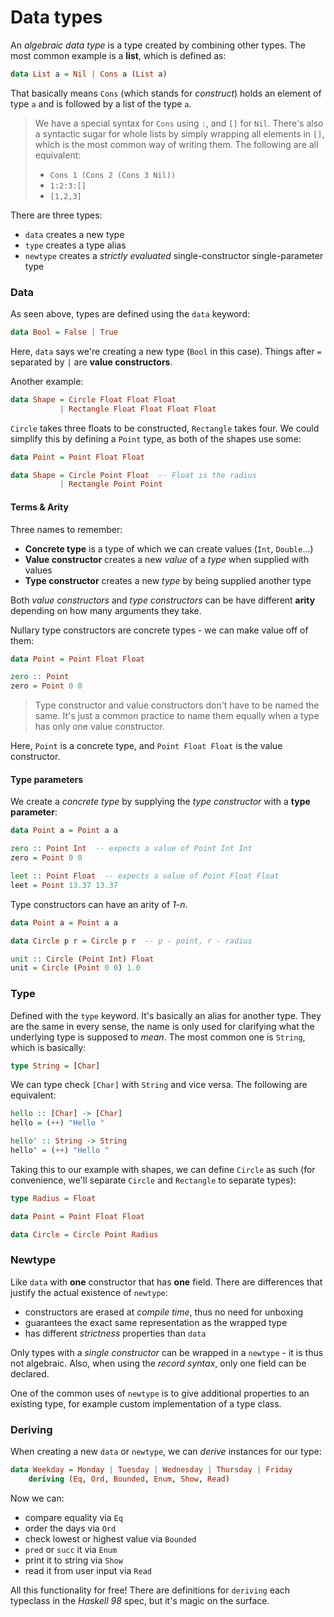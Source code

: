 # Data types

An *algebraic data type* is a type created by combining other types. The most common example is a **list**, which is defined as:

```Haskell
data List a = Nil | Cons a (List a)
```

That basically means `Cons` (which stands for *construct*) holds an element of type `a` and is followed by a list of the type `a`.

> We have a special syntax for `Cons` using `:`, and `[]` for `Nil`. There's also a syntactic sugar for whole lists by simply wrapping all elements in `[]`, which is the most common way of writing them. The following are all equivalent:
>
> * `Cons 1 (Cons 2 (Cons 3 Nil))`
> * `1:2:3:[]`
> * `[1,2,3]`

There are three types:

* `data` creates a new type
* `type` creates a type alias
* `newtype` creates a *strictly evaluated* single-constructor single-parameter type

### Data

As seen above, types are defined using the `data` keyword:

```Haskell
data Bool = False | True
```

Here, `data` says we're creating a new type (`Bool` in this case). Things after `=` separated by `|` are **value constructors**.

Another example:

```Haskell
data Shape = Circle Float Float Float
           | Rectangle Float Float Float Float
```

`Circle` takes three floats to be constructed, `Rectangle` takes four. We could simplify this by defining a `Point` type, as both of the shapes use some:

```Haskell
data Point = Point Float Float

data Shape = Circle Point Float  -- Float is the radius
           | Rectangle Point Point
```

#### Terms & Arity

Three names to remember:

* **Concrete type** is a type of which we can create values (`Int`, `Double`...)
* **Value constructor** creates a new *value* of a *type* when supplied with values
* **Type constructor** creates a new *type* by being supplied another type

Both *value constructors* and *type constructors* can be have different **arity** depending on how many arguments they take.

Nullary type constructors are concrete types - we can make value off of them:

```Haskell
data Point = Point Float Float

zero :: Point
zero = Point 0 0
```

> Type constructor and value constructors don't have to be named the same. It's just a common practice to name them equally when a type has only one value constructor.

Here, `Point` is a concrete type, and `Point Float Float` is the value constructor.

#### Type parameters

We create a *concrete type* by supplying the *type constructor* with a **type parameter**:

```Haskell
data Point a = Point a a

zero :: Point Int  -- expects a value of Point Int Int
zero = Point 0 0

leet :: Point Float  -- expects a value of Point Float Float
leet = Point 13.37 13.37
```

Type constructors can have an arity of *1-n*.

```Haskell
data Point a = Point a a

data Circle p r = Circle p r  -- p - point, r - radius

unit :: Circle (Point Int) Float
unit = Circle (Point 0 0) 1.0
```

### Type

Defined with the `type` keyword. It's basically an alias for another type. They are the same in every sense, the name is only used for clarifying what the underlying type is supposed to *mean*. The most common one is `String`, which is basically:

```Haskell
type String = [Char]
```

We can type check `[Char]` with `String` and vice versa. The following are equivalent:

```Haskell
hello :: [Char] -> [Char]
hello = (++) "Hello "

hello' :: String -> String
hello' = (++) "Hello "
```

Taking this to our example with shapes, we can define `Circle` as such (for convenience, we'll separate `Circle` and `Rectangle` to separate types):

```Haskell
type Radius = Float

data Point = Point Float Float

data Circle = Circle Point Radius
```

### Newtype

Like `data` with **one** constructor that has **one** field. There are differences that justify the actual existence of `newtype`:

* constructors are erased at *compile time*, thus no need for unboxing
* guarantees the exact same representation as the wrapped type
* has different *strictness* properties than `data`

Only types with a *single constructor* can be wrapped in a `newtype` - it is thus not algebraic. Also, when using the *record syntax*, only one field can be declared.

One of the common uses of `newtype` is to give additional properties to an existing type, for example custom implementation of a type class.

### Deriving

When creating a new `data` or `newtype`, we can *derive* instances for our type:

```Haskell
data Weekday = Monday | Tuesday | Wednesday | Thursday | Friday
    deriving (Eq, Ord, Bounded, Enum, Show, Read)
```

Now we can:

* compare equality via `Eq`
* order the days via `Ord`
* check lowest or highest value via `Bounded`
* `pred` or `succ` it via `Enum`
* print it to string via `Show`
* read it from user input via `Read`

All this functionality for free! There are definitions for `deriving` each typeclass in the *Haskell 98* spec, but it's magic on the surface.
